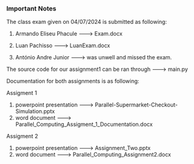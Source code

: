 ### Important Notes ###

The class exam given on 04/07/2024 is submitted as following: 

1. Armando Eliseu Phacule ---> Exam.docx 

2. Luan Pachisso ---> LuanExam.docx 
   
3. António Andre Junior ---> was unwell and missed the exam.

The source code for our assignment1 can be ran through ---> main.py

Documentation for both assignments is as following:

Assigment 1
1. powerpoint presentation ---> Parallel-Supermarket-Checkout-Simulation.pptx
2. word document ---> Parallel_Computing_Assigment_1_Documentation.docx
   
Assigment 2
1. powerpoint presentation ---> Assignment_Two.pptx
2. word document ---> Parallel_Computing_Assignment2.docx
